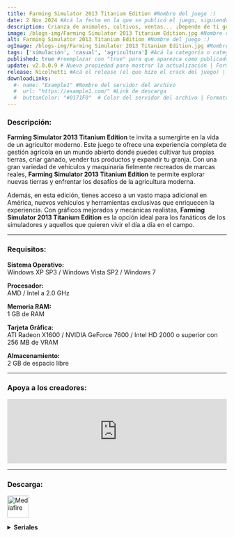 ```yaml
---
title: Farming Simulator 2013 Titanium Edition #Nombre del juego :)
date: 2 Nov 2024 #Acá la fecha en la que se publicó el juego, siguiendo este formato: Dia "30", Mes "Oct", Año "2024" = como debe quedar: 30 Oct 2024
description: Crianza de animales, cultivos, ventas... ¡Depende de ti gestionar y hacer crecer tu propia granja en un mundo enorme y totalmente nuevo! #Acá una mini descripción del juego
image: /blogs-img/Farming Simulator 2013 Titanium Edition.jpg #Nombre de la imagen, por lo general es exactamente el mismo nombre que el juego excluyendo lo ":" (Dos puntos)
alt: Farming Simulator 2013 Titanium Edition #Nombre del juego :)
ogImage: /blogs-img/Farming Simulator 2013 Titanium Edition.jpg #Nombre de la imagen, por lo general es exactamente el mismo nombre que el juego excluyendo lo ":" (Dos puntos)
tags: ['simulación', 'casual', 'agricultura'] #Acá la categoría o categorías del juego, si es más de una se coloca en este formato: ['categoría1', 'categoría2']
published: true #reemplazar con "true" para que aparezca como publicado
update: v2.0.0.9 # Nueva propiedad para mostrar la actualización | Formato: v1.0.0
release: Nicolhetti #Acá el release (el que hizo el crack del juego) | Formato: Nicolhetti
downloadLinks:
  #- name: "Example1" #Nombre del servidor del archivo
  #  url: "https://example1.com/" #Link de descarga
  #  buttonColor: "#0171F0"  # Color del servidor del archivo | Formato hexadecimal | MediaFire: #0171F0 | Buzzheavier: #FF6600 |
---
```


<!--En VSCode seleccionando una palabra, por ejemplo: "Farming Simulator 2013 Titanium Edition" y apretando Ctrl+F2 se seleccionan todas las palabras iguales-->

### Descripción:
**Farming Simulator 2013 Titanium Edition** te invita a sumergirte en la vida de un agricultor moderno. Este juego te ofrece una experiencia completa de gestión agrícola en un mundo abierto donde puedes cultivar tus propias tierras, criar ganado, vender tus productos y expandir tu granja. Con una gran variedad de vehículos y maquinaria fielmente recreados de marcas reales, **Farming Simulator 2013 Titanium Edition** te permite explorar nuevas tierras y enfrentar los desafíos de la agricultura moderna.

Además, en esta edición, tienes acceso a un vasto mapa adicional en América, nuevos vehículos y herramientas exclusivas que enriquecen la experiencia. Con gráficos mejorados y mecánicas realistas, **Farming Simulator 2013 Titanium Edition** es la opción ideal para los fanáticos de los simuladores y aquellos que quieren vivir el día a día en el campo.

<!--Prompt para Chat-GPT: Hazme una descripción para el juego "Farming Simulator 2013 Titanium Edition" y cada que menciones "Farming Simulator Titanium Edition 2013" ponlo en negrita -->

---

### Requisitos:
**Sistema Operativo:**  
Windows XP SP3 / Windows Vista SP2 / Windows 7

**Procesador:**  
AMD / Intel a 2.0 GHz

**Memoria RAM:**  
1 GB de RAM

**Tarjeta Gráfica:**  
ATI Radeon X1600 / NVIDIA GeForce 7600 / Intel HD 2000 o superior con 256 MB de VRAM

**Almacenamiento:**  
2 GB de espacio libre

<!--Si falta o sobra un requisito se quita o se agrega manteniendo el mismo formato-->

---

### Apoya a los creadores:
<iframe src="https://store.steampowered.com/widget/220260/" frameborder="0" style="background-color: transparent; width: 100% !important; aspect-ratio: 646 / 190;"></iframe>

<!--Reemplazar los numeros (AppID) del juego (en este caso 2668510) por el numero (AppID) correspondiente con el juego a publicar-->
<!--El AppID se encuentra en la URL del Juego en Steam-->

---

### Descarga:

[<img src="https://gist.github.com/cxmeel/0dbc95191f239b631c3874f4ccf114e2/raw/download.svg" alt="Mediafire" height="50" />](https://www.mediafire.com/file/ijd908grd3d7i00/Farming_Simulator_2013.zip/file)

<!-- # se debe reemplazar por el link de descarga-->

<!--NOMBRE-DEL-SERVICIO se debe reemplazar por el servicio donde está subido el juego-->

<details close>
  <summary><strong>Seriales</strong></summary>

    SFQRZ-QWKJ3-PPR92-Q97HD-MW6TE
    
    A7TYY-J1NSM-P4WZD-5MEQB-KL2JH
    
    FZW4T-JTL1N-25HLK-ZPZCA-QP9SS
    
    MTPFY-JY1PF-TKHF6-J436A-R6HM9
    

</details>